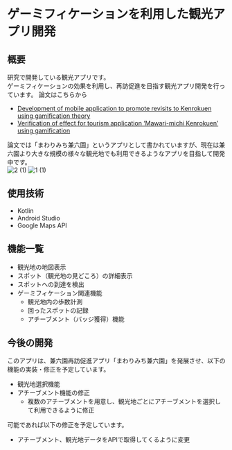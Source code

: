 # ゲーミフィケーションを利用した観光アプリ開発
## 概要
研究で開発している観光アプリです。  
ゲーミフィケーションの効果を利用し、再訪促進を目指す観光アプリ開発を行っています。 
論文はこちらから
- [Development of mobile application to promote revisits to Kenrokuen using gamification theory](https://doi.org/10.37020/jgtr.9.1_67)
- [Verification of effect for tourism application ‘Mawari-michi Kenrokuen’ using gamification](https://doi.org/10.37020/jgtr.9.2_103)

論文では「まわりみち兼六園」というアプリとして書かれていますが、現在は兼六園より大きな規模の様々な観光地でも利用できるようなアプリを目指して開発中です。  
![2 (1)](https://github.com/user-attachments/assets/05c3b681-a813-4dd5-ae6d-3355b6cdfdf0)
![1 (1)](https://github.com/user-attachments/assets/75e3e781-470c-4020-b3ba-b230eb5648b2)

## 使用技術
- Kotlin
- Android Studio
- Google Maps API

## 機能一覧
- 観光地の地図表示
- スポット（観光地の見どころ）の詳細表示
- スポットへの到達を検出
- ゲーミフィケーション関連機能
  - 観光地内の歩数計測
  - 回ったスポットの記録
  - アチーブメント（バッジ獲得）機能

## 今後の開発
このアプリは、兼六園再訪促進アプリ「まわりみち兼六園」を発展させ、以下の機能の実装・修正を予定しています。  
- 観光地選択機能
- アチーブメント機能の修正
  - 複数のアチーブメントを用意し、観光地ごとにアチーブメントを選択して利用できるように修正

可能であれば以下の修正を予定しています。
- アチーブメント、観光地データをAPIで取得してくるように変更
